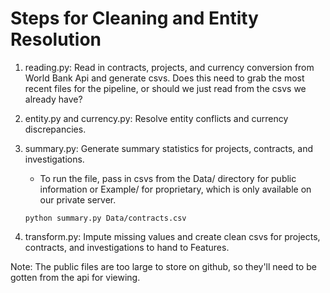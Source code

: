 # Steps for Cleaning and Entity Resolution

1. reading.py: Read in contracts, projects, and currency conversion from World Bank Api and generate csvs. Does this need to grab the most recent files for the pipeline, or should we just read from the csvs we already have?

2. entity.py and currency.py: Resolve entity conflicts and currency discrepancies.

3. summary.py: Generate summary statistics for projects, contracts, and investigations.
	- To run the file, pass in csvs from the Data/ directory for public information or Example/ for proprietary, which is only available on our private server.

	```
	python summary.py Data/contracts.csv
	```

4. transform.py: Impute missing values and create clean csvs for projects, contracts, and investigations to hand to Features.

Note: The public files are too large to store on github, so they'll need to be gotten from the api for viewing.
